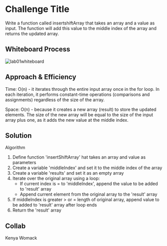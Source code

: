 # Challenge Title
Write a function called  insertshiftArray that takes an array and a value as input. The function will add this value to the middle index of the array and returns the updated array.

## Whiteboard Process
![lab01whiteboard](board2.png)

## Approach & Efficiency
Time: O(n) -  it iterates through the entire input array once in the for loop. In each iteration, it performs constant-time operations (comparisons and assignments) regardless of the size of the array.

Space: O(n) - because it creates a new array (result) to store the updated elements. The size of the new array will be equal to the size of the input array plus one, as it adds the new value at the middle index.

## Solution
Algorithm

1. Define function 'insertShiftArray' hat takes an array and value as parameters
2. Create a variable 'middleIndex' and set it to the middle index of the array
3. Create a variable 'results' and set it as an empty array
4. Iterate over the original array using a loop:
	* If current index is = to 'middleIndex', append the value to be added to 'result' array
	* Append current element from the original array to the 'result' array
5. If middleIndex is greater > or = length of original array, append value to be added to 'result' array after loop ends
6. Return the 'result' array

## Collab
Kenya Womack
